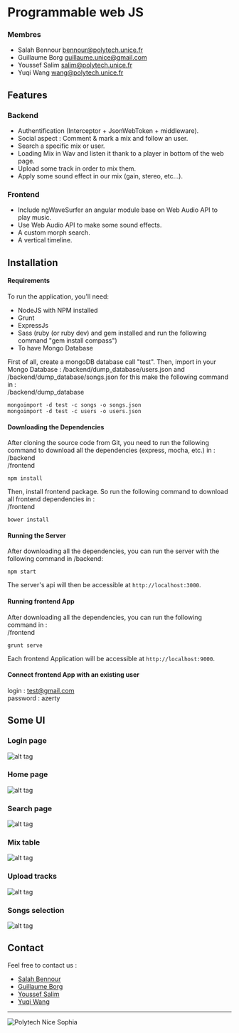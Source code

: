 # Programmable web JS

### Membres

- Salah Bennour <bennour@polytech.unice.fr>
- Guillaume Borg <guillaume.unice@gmail.com>
- Youssef Salim <salim@polytech.unice.fr>
- Yuqi Wang <wang@polytech.unice.fr>

## Features

### Backend
* Authentification (Interceptor + JsonWebToken + middleware).
* Social aspect : Comment & mark a mix and follow an user.
* Search a specific mix or user.
* Loading Mix in Wav and listen it thank to a player in bottom of the web page.
* Upload some track in order to mix them.
* Apply some sound effect in our mix (gain, stereo, etc...).

### Frontend
* Include ngWaveSurfer an angular module base on Web Audio API to play music.
* Use Web Audio API to make some sound effects.
* A custom morph search.
* A vertical timeline.


## Installation

#### Requirements
To run the application, you'll need: <br />
* NodeJS with NPM installed
* Grunt
* ExpressJs
* Sass (ruby (or ruby dev) and gem installed and run the following command "gem install compass")
* To have Mongo Database



First of all, create a mongoDB database call "test".
Then, import in your Mongo Database : /backend/dump_database/users.json and /backend/dump_database/songs.json for this make the following command in :<br />
/backend/dump_database

```
mongoimport -d test -c songs -o songs.json
mongoimport -d test -c users -o users.json
```

#### Downloading the Dependencies
After cloning the source code from Git, you need to run the following command to download all the dependencies (express, mocha, etc.) in :<br />
/backend<br />
/frontend

```
npm install
```

Then, install frontend package. So run the following command to download all frontend dependencies in :<br />
/frontend

```
bower install
```


#### Running the Server
After downloading all the dependencies, you can run the server with the following command in /backend:

```
npm start
```

The server's api will then be accessible at `http://localhost:3000`.

#### Running frontend App
After downloading all the dependencies, you can run the following command in :<br />
/frontend

```
grunt serve
```

Each frontend Application will be accessible at `http://localhost:9000`.

#### Connect frontend App with an existing user
login : test@gmail.com<br />
password : azerty<br />

## Some UI

### Login page
![alt tag](readme_img/login.png)

### Home page
![alt tag](readme_img/home.png)

### Search page
![alt tag](readme_img/morphsearch.png)

### Mix table
![alt tag](readme_img/mixTable.png)

### Upload tracks
![alt tag](readme_img/uploadFiles.png)

### Songs selection
![alt tag](readme_img/songsSelection.png)

## Contact

Feel free to contact us :

* [Salah Bennour](mailto:bennour@polytech.unice.fr)
* [Guillaume Borg](mailto:guillaume.unice@gmail.com)
* [Youssef Salim](mailto:salim@polytech.unice.fr)
* [Yuqi Wang](mailto:wang@polytech.unice.fr)

---

![Polytech Nice Sophia](http://users.polytech.unice.fr/~bennour/logos.png)